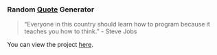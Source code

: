 ### Random [Quote](https://youtu.be/Wj7Q4_Oabuc "Click me!🙂") Generator

> “Everyone in this country should learn how to program because it teaches you how to think.” - Steve Jobs

You can view the project [here](https://isbendiyarovanezrin.github.io/RandomQuoteGenerator "Click me!🙂").
